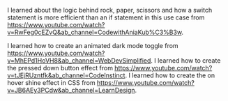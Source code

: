 I learned about the logic behind rock, paper, scissors and how a switch statement is more efficient than an if statement in this use case from https://www.youtube.com/watch?v=RwFeg0cEZvQ&ab_channel=CodewithAniaKub%C3%B3w.

I learned how to create an animated dark mode toggle from https://www.youtube.com/watch?v=MhEPd1HoVH8&ab_channel=WebDevSimplified.
I learned how to create the pressed down button effect from https://www.youtube.com/watch?v=tJEjRUzntfk&ab_channel=CodeInstinct.
I learned how to create the on hover shine effect in CSS from https://www.youtube.com/watch?v=JB6AEy3PCdw&ab_channel=LearnDesign.
